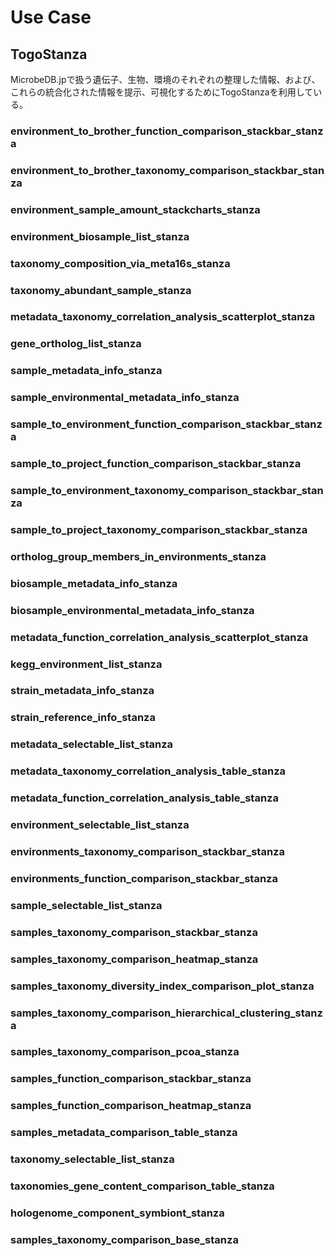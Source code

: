 # Use Case
## TogoStanza
MicrobeDB.jpで扱う遺伝子、生物、環境のそれぞれの整理した情報、および、これらの統合化された情報を提示、可視化するためにTogoStanzaを利用している。

### environment_to_brother_function_comparison_stackbar_stanza
### environment_to_brother_taxonomy_comparison_stackbar_stanza
### environment_sample_amount_stackcharts_stanza
### environment_biosample_list_stanza
### taxonomy_composition_via_meta16s_stanza
### taxonomy_abundant_sample_stanza
### metadata_taxonomy_correlation_analysis_scatterplot_stanza
### gene_ortholog_list_stanza
### sample_metadata_info_stanza
### sample_environmental_metadata_info_stanza
### sample_to_environment_function_comparison_stackbar_stanza
### sample_to_project_function_comparison_stackbar_stanza
### sample_to_environment_taxonomy_comparison_stackbar_stanza
### sample_to_project_taxonomy_comparison_stackbar_stanza
### ortholog_group_members_in_environments_stanza
### biosample_metadata_info_stanza
### biosample_environmental_metadata_info_stanza
### metadata_function_correlation_analysis_scatterplot_stanza
### kegg_environment_list_stanza
### strain_metadata_info_stanza
### strain_reference_info_stanza
### metadata_selectable_list_stanza
### metadata_taxonomy_correlation_analysis_table_stanza
### metadata_function_correlation_analysis_table_stanza
### environment_selectable_list_stanza
### environments_taxonomy_comparison_stackbar_stanza
### environments_function_comparison_stackbar_stanza
### sample_selectable_list_stanza
### samples_taxonomy_comparison_stackbar_stanza
### samples_taxonomy_comparison_heatmap_stanza
### samples_taxonomy_diversity_index_comparison_plot_stanza
### samples_taxonomy_comparison_hierarchical_clustering_stanza
### samples_taxonomy_comparison_pcoa_stanza
### samples_function_comparison_stackbar_stanza
### samples_function_comparison_heatmap_stanza
### samples_metadata_comparison_table_stanza
### 
### taxonomy_selectable_list_stanza
### taxonomies_gene_content_comparison_table_stanza
### hologenome_component_symbiont_stanza
### samples_taxonomy_comparison_base_stanza
